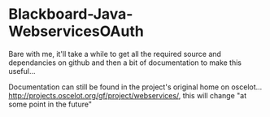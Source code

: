 Blackboard-Java-WebservicesOAuth
================================

Bare with me, it'll take a while to get all the required source and dependancies on github and then a bit of documentation to make this useful...

Documentation can still be found in the project's original home on oscelot... http://projects.oscelot.org/gf/project/webservices/, this will change "at some point in the future"
